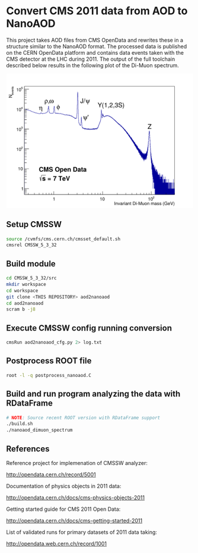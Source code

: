 # Convert CMS 2011 data from AOD to NanoAOD

This project takes AOD files from CMS OpenData and rewrites these in a structure similar to the NanoAOD format. The processed data is published on the CERN OpenData platform and contains data events taken with the CMS detector at the LHC during 2011. The output of the full toolchain described below results in the following plot of the Di-Muon spectrum.

![Di-Muon spectrum](dimuon_spectrum.png)

## Setup CMSSW

```bash
source /cvmfs/cms.cern.ch/cmsset_default.sh
cmsrel CMSSW_5_3_32
```

## Build module

```bash
cd CMSSW_5_3_32/src
mkdir workspace
cd workspace
git clone <THIS REPOSITORY> aod2nanoaod
cd aod2nanoaod
scram b -j8
```

## Execute CMSSW config running conversion

```bash
cmsRun aod2nanoaod_cfg.py 2> log.txt
```

## Postprocess ROOT file

```bash
root -l -q postprocess_nanoaod.C
```

## Build and run program analyzing the data with RDataFrame

```bash
# NOTE: Source recent ROOT version with RDataFrame support
./build.sh
./nanoaod_dimuon_spectrum
```

## References

Reference project for implemenation of CMSSW analyzer:

http://opendata.cern.ch/record/5001

Documentation of physics objects in 2011 data:

http://opendata.cern.ch/docs/cms-physics-objects-2011

Getting started guide for CMS 2011 Open Data:

http://opendata.cern.ch/docs/cms-getting-started-2011

List of validated runs for primary datasets of 2011 data taking:

http://opendata.web.cern.ch/record/1001
